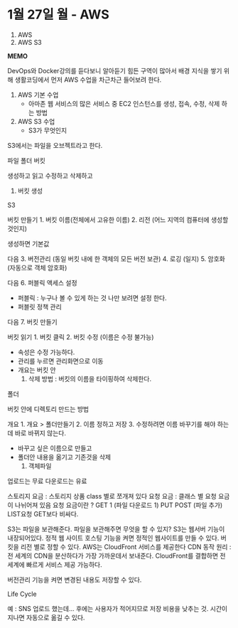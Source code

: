 # 1월 27일 월 - AWS



1. AWS
2. AWS S3

**MEMO**

DevOps와 Docker강의를 듣다보니 알아듣기 힘든 구역이 많아서 배경 지식을 쌓기 위해 생활코딩에서 먼저 AWS 수업을 차근차근 들어보려 한다.

1. AWS 기본 수업
   * 아마존 웹 서비스의 많은 서비스 중 EC2 인스턴스를 생성, 접속, 수정, 삭제 하는 방법
2. AWS S3 수업
   * S3가 무엇인지

S3에서는 파일을 오브젝트라고 한다.

파일 폴더 버킷

생성하고 읽고 수정하고 삭제하고

1. 버킷 생성

S3

버킷 만들기 1. 버킷 이름\(전체에서 고유한 이름\) 2. 리전 \(어느 지역의 컴퓨터에 생성할 것인지\)

생성하면 기본값

다음 3. 버전관리 \(동일 버킷 내에 한 객체의 모든 버전 보관\) 4. 로깅 \(일지\) 5. 암호화 \(자동으로 객체 암호화\)

다음 6. 퍼블릭 액세스 설정

* 퍼블릭 : 누구나 볼 수 있게 하는 것 나만 보려면 설정 한다.
* 퍼블릿 정책 관리

다음 7. 버킷 만들기

버킷 읽기 1. 버킷 클릭 2. 버킷 수정 \(이름은 수정 불가능\)

* 속성은 수정 가능하다.
* 관리를 누르면 관리화면으로 이동
* 개요는 버킷 안
  1. 삭제 방법 : 버킷의 이름을 타이핑하여 삭제한다.

폴더

버킷 안에 디렉토리 만드는 방법

개요 1. 개요 &gt; 폴더만들기 2. 이름 정하고 저장 3. 수정하려면 이름 바꾸기를 해야 하는데 바로 바뀌지 않는다.

* 바꾸고 싶은 이름으로 만들고
* 폴더안 내용을 옮기고 기존것을 삭제
  1. 객체파일

업로드는 무료 다운로드는 유료

스토리지 요금 : 스토리지 상품 class 별로 쪼개져 있다 요청 요금 : 클래스 별 요청 요금이 나뉘어져 있음 요청 요금이란 ? GET 1 \(파일 다운로드 1\) PUT POST \(파일 추가\) LIST요청 GET보다 비싸다.

S3는 파일을 보관해준다. 파일을 보관해주면 무엇을 할 수 있지? S3는 웹서버 기능이 내장되어있다. 정적 웹 사이트 호스팅 기능을 켜면 정적인 웹사이트를 만들 수 있다. 버킷을 리전 별로 정할 수 있다. AWS는 CloudFront 서비스를 제공한다 CDN 동작 원리 : 전 세계의 CDN을 분산하다가 가장 가까운데서 보내준다. CloudFront를 결합하면 전 세계에 빠르게 서비스 제공 가능하다.

버전관리 기능을 켜면 변경된 내용도 저장할 수 있다.

Life Cycle

예 : SNS 업로드 했는데... 후에는 사용자가 적어지므로 저장 비용을 낮추는 것. 시간이 지나면 자동으로 옮길 수 있다.

